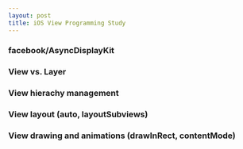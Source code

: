 ```yaml
---
layout: post
title: iOS View Programming Study
---
```


### facebook/AsyncDisplayKit

### View vs. Layer

### View hierachy management

### View layout (auto, layoutSubviews)

### View drawing and animations (drawInRect, contentMode)

